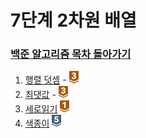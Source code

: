 # 7단계 2차원 배열

### [백준 알고리즘 목차 돌아가기](../README.md)

1. [행렬 덧셈](./행렬덧셈/README.md) - <img src ="../img/bronze/bronze3.png" width = "15">
2. [최댓값](./최댓값/README.md) - <img src ="../img/bronze/bronze3.png" width = "15">
3. [세로읽기](./세로읽기/README.md) <img src ="../img/bronze/bronze1.png" width = "15">
4. [색종이](./색종이/README.md) <img src ="../img/silver/silver5.png" width = "15">